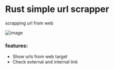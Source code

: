# Rust simple url scrapper
scrapping url from web

![image](https://i.imgur.com/PaDUNz6.png)


### features: 

- Show urls from web target
- Check external and internal link
